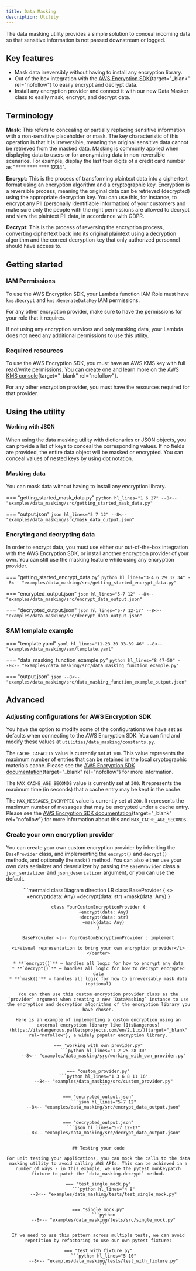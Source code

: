 ```yaml
---
title: Data Masking
description: Utility
---
```


<!-- markdownlint-disable MD051 -->

The data masking utility provides a simple solution to conceal incoming data so that sensitive information is not passed downstream or logged.

## Key features

* Mask data irreversibly without having to install any encryption library.
* Out of the box integration with the [AWS Encryption SDK](https://docs.aws.amazon.com/encryption-sdk/latest/developer-guide/introduction.html){target="_blank" rel="nofollow"} to easily encrypt and decrypt data.
* Install any encryption provider and connect it with our new Data Masker class to easily mask, encrypt, and decrypt data.

## Terminology

**Mask**: This refers to concealing or partially replacing sensitive information with a non-sensitive placeholder or mask. The key characteristic of this operation is that it is irreversible, meaning the original sensitive data cannot be retrieved from the masked data. Masking is commonly applied when displaying data to users or for anonymizing data in non-reversible scenarios. For example, display the last four digits of a credit card number as "**** **** **** 1234".

**Encrypt**: This is the process of transforming plaintext data into a ciphertext format using an encryption algorithm and a cryptographic key. Encryption is a reversible process, meaning the original data can be retrieved (decrypted) using the appropriate decryption key. You can use this, for instance, to encrypt any PII (personally identifiable information) of your customers and make sure only the people with the right permissions are allowed to decrypt and view the plaintext PII data, in accordance with GDPR.

**Decrypt**: This is the process of reversing the encryption process, converting ciphertext back into its original plaintext using a decryption algorithm and the correct decryption key that only authorized personnel should have access to.

## Getting started

### IAM Permissions

To use the AWS Encryption SDK, your Lambda function IAM Role must have `kms:Decrypt` and `kms:GenerateDataKey` IAM permissions.

For any other encryption provider, make sure to have the permissions for your role that it requires.

If not using any encryption services and only masking data, your Lambda does not need any additional permissions to use this utility.

### Required resources

To use the AWS Encryption SDK, you must have an AWS KMS key with full read/write permissions. You can create one and learn more on the [AWS KMS console](https://us-east-1.console.aws.amazon.com/kms/home?region=us-east-1#/kms/home){target="_blank" rel="nofollow"}.

For any other encryption provider, you must have the resources required for that provider.

## Using the utility

#### Working with JSON
When using the data masking utility with dictionaries or JSON objects, you can provide a list of keys to conceal the corresponding values. If no fields are provided, the entire data object will be masked or encrypted. You can conceal values of nested keys by using dot notation.

### Masking data

You can mask data without having to install any encryption library.

=== "getting_started_mask_data.py"
    ```python hl_lines="1 6 27"
    --8<-- "examples/data_masking/src/getting_started_mask_data.py"
    ```

=== "output.json"
    ```json hl_lines="5 7 12"
    --8<-- "examples/data_masking/src/mask_data_output.json"
    ```

### Encryting and decrypting data

In order to encrypt data, you must use either our out-of-the-box integration with the AWS Encryption SDK, or install another encryption provider of your own. You can still use the masking feature while using any encryption provider.

=== "getting_started_encrypt_data.py"
    ```python hl_lines="3-4 6 29 32 34"
    --8<-- "examples/data_masking/src/getting_started_encrypt_data.py"
    ```

=== "encrypted_output.json"
    ```json hl_lines="5-7 12"
    --8<-- "examples/data_masking/src/encrypt_data_output.json"
    ```

=== "decrypted_output.json"
    ```json hl_lines="5-7 12-17"
    --8<-- "examples/data_masking/src/decrypt_data_output.json"
    ```


### SAM template example
=== "template.yaml"
    ```yaml hl_lines="11-23 30 33-39 46"
    --8<-- "examples/data_masking/sam/template.yaml"
    ```

=== "data_masking_function_example.py"
    ```python hl_lines="8 47-50"
    --8<-- "examples/data_masking/src/data_masking_function_example.py"
    ```

=== "output.json"
    ```json
    --8<-- "examples/data_masking/src/data_masking_function_example_output.json"
    ```

## Advanced

### Adjusting configurations for AWS Encryption SDK

You have the option to modify some of the configurations we have set as defaults when connecting to the AWS Encryption SDK. You can find and modify these values at `utilities/data_masking/constants.py`.

The `CACHE_CAPACITY` value is currently set at `100`. This value represents the maximum number of entries that can be retained in the local cryptographic materials cache. Please see the [AWS Encryption SDK documentation](https://aws-encryption-sdk-python.readthedocs.io/en/latest/generated/aws_encryption_sdk.caches.local.html){target="_blank" rel="nofollow"} for more information.

The `MAX_CACHE_AGE_SECONDS` value is currently set at `300`. It represents the maximum time (in seconds) that a cache entry may be kept in the cache.

The `MAX_MESSAGES_ENCRYPTED` value is currently set at `200`. It represents the maximum number of messages that may be encrypted under a cache entry. Please see the [AWS Encryption SDK documentation](https://aws-encryption-sdk-python.readthedocs.io/en/latest/generated/aws_encryption_sdk.materials_managers.caching.html#module-aws_encryption_sdk.materials_managers.caching){target="_blank" rel="nofollow"} for more information about this and `MAX_CACHE_AGE_SECONDS`.


### Create your own encryption provider

You can create your own custom encryption provider by inheriting the `BaseProvider` class, and implementing the `encrypt()` and `decrypt()` methods, and optionally the `mask()` method. You can also either use your own data serializer and deserializer by passing the `BaseProvider` class a `json_serializer` and `json_deserializer` argument, or you can use the default.

<!-- markdownlint-disable MD031 MD040 -->
<center>
```mermaid
classDiagram
    direction LR
    class BaseProvider {
        <<interface>>
        +encrypt(data: Any)
        +decrypt(data: str)
        +mask(data: Any)
    }

    class YourCustomEncryptionProvider {
        +encrypt(data: Any)
        +decrypt(data: str)
        +mask(data: Any)
    }

    BaseProvider <|-- YourCustomEncryptionProvider : implement
```
<i>Visual representation to bring your own encryption provider</i>
</center>

* **`encrypt()`** – handles all logic for how to encrypt any data
* **`decrypt()`** – handles all logic for how to decrypt encrypted data
* **`mask()`** – handles all logic for how to irreversably mask data (optional)

You can then use this custom encryption provider class as the `provider` argument when creating a new `DataMasking` instance to use the encryption and decryption algorithms of the encryption library you have chosen.

Here is an example of implementing a custom encryption using an external encryption library like [ItsDangerous](https://itsdangerous.palletsprojects.com/en/2.1.x/){target="_blank" rel="nofollow"}, a widely popular encryption library.

=== "working_with_own_provider.py"
    ```python hl_lines="1-2 25 28 30"
    --8<-- "examples/data_masking/src/working_with_own_provider.py"
    ```

=== "custom_provider.py"
    ```python hl_lines="1 3 6 8 11 16"
    --8<-- "examples/data_masking/src/custom_provider.py"
    ```

=== "encrypted_output.json"
    ```json hl_lines="5-7 12"
    --8<-- "examples/data_masking/src/encrypt_data_output.json"
    ```

=== "decrypted_output.json"
    ```json hl_lines="5-7 12-17"
    --8<-- "examples/data_masking/src/decrypt_data_output.json"
    ```

## Testing your code

For unit testing your applications, you can mock the calls to the data masking utility to avoid calling AWS APIs. This can be achieved in a number of ways - in this example, we use the pytest monkeypatch fixture to patch the `data_masking.decrypt` method.

=== "test_single_mock.py"
    ```python hl_lines="4 8"
    --8<-- "examples/data_masking/tests/test_single_mock.py"
    ```

=== "single_mock.py"
    ```python
    --8<-- "examples/data_masking/tests/src/single_mock.py"
    ```

If we need to use this pattern across multiple tests, we can avoid repetition by refactoring to use our own pytest fixture:

=== "test_with_fixture.py"
    ```python hl_lines="5 10"
    --8<-- "examples/data_masking/tests/test_with_fixture.py"
    ```

